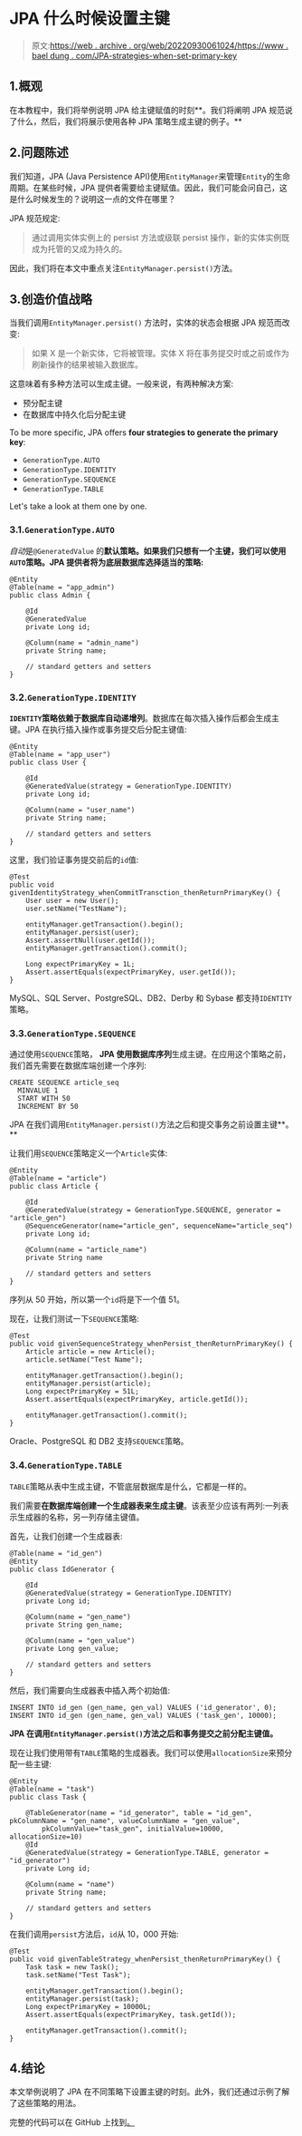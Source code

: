 # JPA 什么时候设置主键

> 原文:[https://web . archive . org/web/20220930061024/https://www . bael dung . com/JPA-strategies-when-set-primary-key](https://web.archive.org/web/20220930061024/https://www.baeldung.com/jpa-strategies-when-set-primary-key)

## 1.概观

在本教程中，我们将举例说明 JPA 给主键赋值的时刻**。我们将阐明 JPA 规范说了什么，然后，我们将展示使用各种 JPA 策略生成主键的例子。**

## 2.问题陈述

我们知道，JPA (Java Persistence API)使用`EntityManager`来管理`Entity`的生命周期。在某些时候，JPA 提供者需要给主键赋值。因此，我们可能会问自己，这是什么时候发生的？说明这一点的文件在哪里？

JPA 规范规定:

> 通过调用实体实例上的 persist 方法或级联 persist 操作，新的实体实例既成为托管的又成为持久的。

因此，我们将在本文中重点关注`EntityManager.persist()`方法。

## 3.创造价值战略

当我们调用`EntityManager.persist()` 方法时，实体的状态会根据 JPA 规范而改变:

> 如果 X 是一个新实体，它将被管理。实体 X 将在事务提交时或之前或作为刷新操作的结果被输入数据库。

这意味着有多种方法可以生成主键。一般来说，有两种解决方案:

*   预分配主键
*   在数据库中持久化后分配主键

To be more specific, JPA offers **four strategies to generate the primary key**:

*   `GenerationType.AUTO`
*   `GenerationType.IDENTITY`
*   `GenerationType.SEQUENCE`
*   `GenerationType.TABLE`

Let's take a look at them one by one.

### 3.1.`GenerationType.AUTO`

*自动*是`@GeneratedValue` 的**默认策略。如果我们只想有一个主键，我们可以使用`AUTO`策略。JPA 提供者将为底层数据库选择适当的策略:**

```
@Entity
@Table(name = "app_admin")
public class Admin {

    @Id
    @GeneratedValue
    private Long id;

    @Column(name = "admin_name")
    private String name;

    // standard getters and setters
}
```

### 3.2.`GenerationType.IDENTITY`

**`IDENTITY`策略依赖于数据库自动递增列**。数据库在每次插入操作后都会生成主键。JPA 在执行插入操作或事务提交后分配主键值:

```
@Entity
@Table(name = "app_user")
public class User {

    @Id
    @GeneratedValue(strategy = GenerationType.IDENTITY)
    private Long id;

    @Column(name = "user_name")
    private String name;

    // standard getters and setters
}
```

这里，我们验证事务提交前后的`id`值:

```
@Test
public void givenIdentityStrategy_whenCommitTransction_thenReturnPrimaryKey() {
    User user = new User();
    user.setName("TestName");

    entityManager.getTransaction().begin();
    entityManager.persist(user);
    Assert.assertNull(user.getId());
    entityManager.getTransaction().commit();

    Long expectPrimaryKey = 1L;
    Assert.assertEquals(expectPrimaryKey, user.getId());
}
```

MySQL、SQL Server、PostgreSQL、DB2、Derby 和 Sybase 都支持`IDENTITY`策略。

### 3.3.`GenerationType.SEQUENCE`

通过使用`SEQUENCE`策略， **JPA 使用数据库序列**生成主键。在应用这个策略之前，我们首先需要在数据库端创建一个序列:

```
CREATE SEQUENCE article_seq
  MINVALUE 1
  START WITH 50
  INCREMENT BY 50
```

JPA 在我们调用`EntityManager.persist()`方法之后和提交事务之前设置主键**。**

让我们用`SEQUENCE`策略定义一个`Article`实体:

```
@Entity
@Table(name = "article")
public class Article {

    @Id
    @GeneratedValue(strategy = GenerationType.SEQUENCE, generator = "article_gen")
    @SequenceGenerator(name="article_gen", sequenceName="article_seq")
    private Long id;

    @Column(name = "article_name")
    private String name

    // standard getters and setters
}
```

序列从 50 开始，所以第一个`id`将是下一个值 51。

现在，让我们测试一下`SEQUENCE`策略:

```
@Test
public void givenSequenceStrategy_whenPersist_thenReturnPrimaryKey() {
    Article article = new Article();
    article.setName("Test Name");

    entityManager.getTransaction().begin();
    entityManager.persist(article);
    Long expectPrimaryKey = 51L;
    Assert.assertEquals(expectPrimaryKey, article.getId());

    entityManager.getTransaction().commit();
}
```

Oracle、PostgreSQL 和 DB2 支持`SEQUENCE`策略。

### 3.4.`GenerationType.TABLE`

`TABLE`策略从表中生成主键，不管底层数据库是什么，它都是一样的。

我们需要**在数据库端创建一个生成器表来生成主键**。该表至少应该有两列:一列表示生成器的名称，另一列存储主键值。

首先，让我们创建一个生成器表:

```
@Table(name = "id_gen")
@Entity
public class IdGenerator {

    @Id
    @GeneratedValue(strategy = GenerationType.IDENTITY)
    private Long id;

    @Column(name = "gen_name")
    private String gen_name;

    @Column(name = "gen_value")
    private Long gen_value;

    // standard getters and setters
}
```

然后，我们需要向生成器表中插入两个初始值:

```
INSERT INTO id_gen (gen_name, gen_val) VALUES ('id_generator', 0);
INSERT INTO id_gen (gen_name, gen_val) VALUES ('task_gen', 10000);
```

**JPA 在调用`EntityManager.persist()`方法之后和事务提交之前分配主键值。**

现在让我们使用带有`TABLE`策略的生成器表。我们可以使用`allocationSize`来预分配一些主键:

```
@Entity
@Table(name = "task")
public class Task {

    @TableGenerator(name = "id_generator", table = "id_gen", pkColumnName = "gen_name", valueColumnName = "gen_value",
        pkColumnValue="task_gen", initialValue=10000, allocationSize=10)
    @Id
    @GeneratedValue(strategy = GenerationType.TABLE, generator = "id_generator")
    private Long id;

    @Column(name = "name")
    private String name;

    // standard getters and setters
}
```

在我们调用`persist`方法后，`id`从 10，000 开始:

```
@Test
public void givenTableStrategy_whenPersist_thenReturnPrimaryKey() {
    Task task = new Task();
    task.setName("Test Task");

    entityManager.getTransaction().begin();
    entityManager.persist(task);
    Long expectPrimaryKey = 10000L;
    Assert.assertEquals(expectPrimaryKey, task.getId());

    entityManager.getTransaction().commit();
}
```

## 4.结论

本文举例说明了 JPA 在不同策略下设置主键的时刻。此外，我们还通过示例了解了这些策略的用法。

完整的代码可以在 GitHub 上找到[。](https://web.archive.org/web/20221205203259/https://github.com/eugenp/tutorials/tree/master/persistence-modules/java-jpa-2)